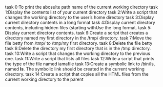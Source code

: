 task 0:To print the abosulte path name of the current working directory
task 1:Display the contents list of your current directory
task 2:Write a script that changes the working directory to the user’s home directory
task 3:Display current directory contents in a long format
task 4:Display current directory contents, including hidden files (starting withUse the long format.
task 5: Display current directory contents.
task 6:Create a script that creates a directory named my first directory in the /tmp/ directory.
task 7:Move the file betty from /tmp/ to /tmp/my first directory.
task 8:Delete the file betty
task 9:Delete the directory my first directory that is in the /tmp directory.
task 10:Write a script that changes the working directory to the previous one.
task 11:Write a script that lists all files
task 12:Write a script that prints the type of the file named iamafile
task 13:Create a symbolic link to /bin/ls, named __ls__. The symbolic link should be created in the current working directory. 
task 14:Create a script that copies all the HTML files from the current working directory to the parent
